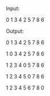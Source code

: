 Input:

0 1 3
4 2 5
7 8 6

Output:


0 1 3
4 2 5
7 8 6

1 0 3
4 2 5
7 8 6

1 2 3
4 0 5
7 8 6

1 2 3
4 5 0
7 8 6

1 2 3
4 5 6
7 8 0
